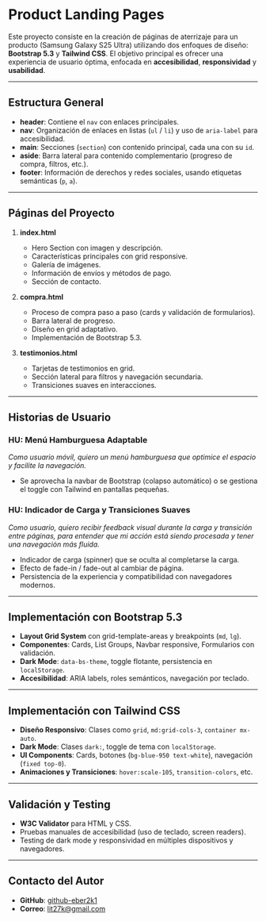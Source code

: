 # Product Landing Pages

Este proyecto consiste en la creación de páginas de aterrizaje para un producto (Samsung Galaxy S25 Ultra) utilizando dos enfoques de diseño: **Bootstrap 5.3** y **Tailwind CSS**. El objetivo principal es ofrecer una experiencia de usuario óptima, enfocada en **accesibilidad**, **responsividad** y **usabilidad**.

---

## Estructura General

- **header**: Contiene el `nav` con enlaces principales.  
- **nav**: Organización de enlaces en listas (`ul` / `li`) y uso de `aria-label` para accesibilidad.  
- **main**: Secciones (`section`) con contenido principal, cada una con su `id`.  
- **aside**: Barra lateral para contenido complementario (progreso de compra, filtros, etc.).  
- **footer**: Información de derechos y redes sociales, usando etiquetas semánticas (`p`, `a`).

---

## Páginas del Proyecto

1. **index.html**  
   - Hero Section con imagen y descripción.  
   - Características principales con grid responsive.  
   - Galería de imágenes.  
   - Información de envíos y métodos de pago.  
   - Sección de contacto.

2. **compra.html**  
   - Proceso de compra paso a paso (cards y validación de formularios).  
   - Barra lateral de progreso.  
   - Diseño en grid adaptativo.  
   - Implementación de Bootstrap 5.3.

3. **testimonios.html**  
   - Tarjetas de testimonios en grid.  
   - Sección lateral para filtros y navegación secundaria.  
   - Transiciones suaves en interacciones.

---

## Historias de Usuario

### HU: Menú Hamburguesa Adaptable
*Como usuario móvil, quiero un menú hamburguesa que optimice el espacio y facilite la navegación.*  
- Se aprovecha la navbar de Bootstrap (colapso automático) o se gestiona el toggle con Tailwind en pantallas pequeñas.

### HU: Indicador de Carga y Transiciones Suaves
*Como usuario, quiero recibir feedback visual durante la carga y transición entre páginas, para entender que mi acción está siendo procesada y tener una navegación más fluida.*  
- Indicador de carga (spinner) que se oculta al completarse la carga.  
- Efecto de fade-in / fade-out al cambiar de página.  
- Persistencia de la experiencia y compatibilidad con navegadores modernos.

---

## Implementación con Bootstrap 5.3

- **Layout Grid System** con grid-template-areas y breakpoints (`md`, `lg`).  
- **Componentes**: Cards, List Groups, Navbar responsive, Formularios con validación.  
- **Dark Mode**: `data-bs-theme`, toggle flotante, persistencia en `localStorage`.  
- **Accesibilidad**: ARIA labels, roles semánticos, navegación por teclado.

---

## Implementación con Tailwind CSS

- **Diseño Responsivo**: Clases como `grid`, `md:grid-cols-3`, `container mx-auto`.  
- **Dark Mode**: Clases `dark:`, toggle de tema con `localStorage`.  
- **UI Components**: Cards, botones (`bg-blue-950 text-white`), navegación (`fixed top-0`).  
- **Animaciones y Transiciones**: `hover:scale-105`, `transition-colors`, etc.

---

## Validación y Testing

- **W3C Validator** para HTML y CSS.  
- Pruebas manuales de accesibilidad (uso de teclado, screen readers).  
- Testing de dark mode y responsividad en múltiples dispositivos y navegadores.

---

## Contacto del Autor

- **GitHub**: [github-eber2k1](https://github.com/eber2k1)  
- **Correo**: lit27k@gmail.com
